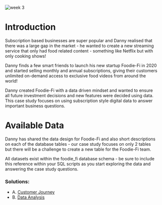 ![week 3](https://github.com/olubadero/Danny_Mas_8-week_SQL_Challenge/assets/111298078/4b99c34a-b389-4bf6-8e11-f55d6a7d6bb7)

# Introduction
Subscription based businesses are super popular and Danny realised that there was a large gap in the market - he wanted to create a new streaming service that only had food related content - something like Netflix but with only cooking shows!

Danny finds a few smart friends to launch his new startup Foodie-Fi in 2020 and started selling monthly and annual subscriptions, giving their customers unlimited on-demand access to exclusive food videos from around the world!

Danny created Foodie-Fi with a data driven mindset and wanted to ensure all future investment decisions and new features were decided using data. This case study focuses on using subscription style digital data to answer important business questions.

# Available Data
Danny has shared the data design for Foodie-Fi and also short descriptions on each of the database tables - our case study focuses on only 2 tables but there will be a challenge to create a new table for the Foodie-Fi team.

All datasets exist within the foodie_fi database schema - be sure to include this reference within your SQL scripts as you start exploring the data and answering the case study questions.

### Solutions:
- A. [Customer Journey](https://github.com/olubadero/Danny_Mas_8-week_SQL_Challenge/blob/main/Week_3_Challenge/Foodie_Fi%20(Customer%20Journey).md)
- B. [Data Analysis](https://github.com/olubadero/Danny_Mas_8-week_SQL_Challenge/blob/main/Week_3_Challenge/Foodie_Fi_Data_Analysis_Solutions.md)
